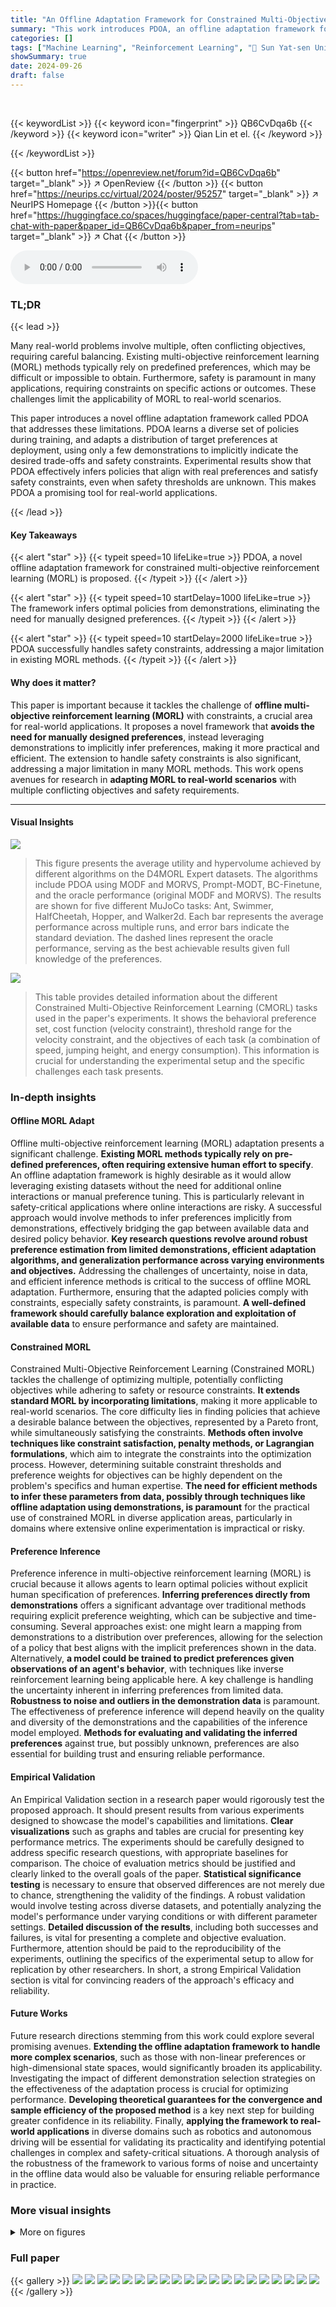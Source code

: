 ```yaml
---
title: "An Offline Adaptation Framework for Constrained Multi-Objective Reinforcement Learning"
summary: "This work introduces PDOA, an offline adaptation framework for constrained multi-objective RL, using demonstrations instead of manually designed preferences to infer optimal policies while satisfying ..."
categories: []
tags: ["Machine Learning", "Reinforcement Learning", "🏢 Sun Yat-sen University",]
showSummary: true
date: 2024-09-26
draft: false
---
```


<br>

{{< keywordList >}}
{{< keyword icon="fingerprint" >}} QB6CvDqa6b {{< /keyword >}}
{{< keyword icon="writer" >}} Qian Lin et el. {{< /keyword >}}
 
{{< /keywordList >}}

{{< button href="https://openreview.net/forum?id=QB6CvDqa6b" target="_blank" >}}
↗ OpenReview
{{< /button >}}
{{< button href="https://neurips.cc/virtual/2024/poster/95257" target="_blank" >}}
↗ NeurIPS Homepage
{{< /button >}}{{< button href="https://huggingface.co/spaces/huggingface/paper-central?tab=tab-chat-with-paper&paper_id=QB6CvDqa6b&paper_from=neurips" target="_blank" >}}
↗ Chat
{{< /button >}}



<audio controls>
    <source src="https://ai-paper-reviewer.com/QB6CvDqa6b/podcast.wav" type="audio/wav">
    Your browser does not support the audio element.
</audio>


### TL;DR


{{< lead >}}

Many real-world problems involve multiple, often conflicting objectives, requiring careful balancing.  Existing multi-objective reinforcement learning (MORL) methods typically rely on predefined preferences, which may be difficult or impossible to obtain.  Furthermore, safety is paramount in many applications, requiring constraints on specific actions or outcomes.  These challenges limit the applicability of MORL to real-world scenarios.

This paper introduces a novel offline adaptation framework called PDOA that addresses these limitations. PDOA learns a diverse set of policies during training, and adapts a distribution of target preferences at deployment, using only a few demonstrations to implicitly indicate the desired trade-offs and safety constraints. Experimental results show that PDOA effectively infers policies that align with real preferences and satisfy safety constraints, even when safety thresholds are unknown.  This makes PDOA a promising tool for real-world applications.

{{< /lead >}}


#### Key Takeaways

{{< alert "star" >}}
{{< typeit speed=10 lifeLike=true >}} PDOA, a novel offline adaptation framework for constrained multi-objective reinforcement learning (MORL) is proposed. {{< /typeit >}}
{{< /alert >}}

{{< alert "star" >}}
{{< typeit speed=10 startDelay=1000 lifeLike=true >}} The framework infers optimal policies from demonstrations, eliminating the need for manually designed preferences. {{< /typeit >}}
{{< /alert >}}

{{< alert "star" >}}
{{< typeit speed=10 startDelay=2000 lifeLike=true >}} PDOA successfully handles safety constraints, addressing a major limitation in existing MORL methods. {{< /typeit >}}
{{< /alert >}}

#### Why does it matter?
This paper is important because it tackles the challenge of **offline multi-objective reinforcement learning (MORL)** with constraints, a crucial area for real-world applications.  It proposes a novel framework that **avoids the need for manually designed preferences**, instead leveraging demonstrations to implicitly infer preferences, making it more practical and efficient.  The extension to handle safety constraints is also significant, addressing a major limitation in many MORL methods. This work opens avenues for research in **adapting MORL to real-world scenarios** with multiple conflicting objectives and safety requirements.

------
#### Visual Insights



![](https://ai-paper-reviewer.com/QB6CvDqa6b/figures_6_1.jpg)

> This figure presents the average utility and hypervolume achieved by different algorithms on the D4MORL Expert datasets.  The algorithms include PDOA using MODF and MORVS, Prompt-MODT, BC-Finetune, and the oracle performance (original MODF and MORVS). The results are shown for five different MuJoCo tasks: Ant, Swimmer, HalfCheetah, Hopper, and Walker2d. Each bar represents the average performance across multiple runs, and error bars indicate the standard deviation. The dashed lines represent the oracle performance, serving as the best achievable results given full knowledge of the preferences.





![](https://ai-paper-reviewer.com/QB6CvDqa6b/tables_13_1.jpg)

> This table provides detailed information about the different Constrained Multi-Objective Reinforcement Learning (CMORL) tasks used in the paper's experiments. It shows the behavioral preference set, cost function (velocity constraint), threshold range for the velocity constraint, and the objectives of each task (a combination of speed, jumping height, and energy consumption). This information is crucial for understanding the experimental setup and the specific challenges each task presents.





### In-depth insights


#### Offline MORL Adapt
Offline multi-objective reinforcement learning (MORL) adaptation presents a significant challenge.  **Existing MORL methods typically rely on pre-defined preferences, often requiring extensive human effort to specify**.  An offline adaptation framework is highly desirable as it would allow leveraging existing datasets without the need for additional online interactions or manual preference tuning. This is particularly relevant in safety-critical applications where online interactions are risky. A successful approach would involve methods to infer preferences implicitly from demonstrations, effectively bridging the gap between available data and desired policy behavior. **Key research questions revolve around robust preference estimation from limited demonstrations, efficient adaptation algorithms, and generalization performance across varying environments and objectives.**  Addressing the challenges of uncertainty, noise in data, and efficient inference methods is critical to the success of offline MORL adaptation.  Furthermore, ensuring that the adapted policies comply with constraints, especially safety constraints, is paramount.  **A well-defined framework should carefully balance exploration and exploitation of available data** to ensure performance and safety are maintained.

#### Constrained MORL
Constrained Multi-Objective Reinforcement Learning (Constrained MORL) tackles the challenge of optimizing multiple, potentially conflicting objectives while adhering to safety or resource constraints.  **It extends standard MORL by incorporating limitations**, making it more applicable to real-world scenarios.  The core difficulty lies in finding policies that achieve a desirable balance between the objectives, represented by a Pareto front, while simultaneously satisfying the constraints.  **Methods often involve techniques like constraint satisfaction, penalty methods, or Lagrangian formulations**, which aim to integrate the constraints into the optimization process. However, determining suitable constraint thresholds and preference weights for objectives can be highly dependent on the problem's specifics and human expertise. **The need for efficient methods to infer these parameters from data, possibly through techniques like offline adaptation using demonstrations, is paramount** for the practical use of constrained MORL in diverse application areas, particularly in domains where extensive online experimentation is impractical or risky.

#### Preference Inference
Preference inference in multi-objective reinforcement learning (MORL) is crucial because it allows agents to learn optimal policies without explicit human specification of preferences.  **Inferring preferences directly from demonstrations** offers a significant advantage over traditional methods requiring explicit preference weighting, which can be subjective and time-consuming.  Several approaches exist: one might learn a mapping from demonstrations to a distribution over preferences, allowing for the selection of a policy that best aligns with the implicit preferences shown in the data. Alternatively, **a model could be trained to predict preferences given observations of an agent's behavior**, with techniques like inverse reinforcement learning being applicable here. A key challenge is handling the uncertainty inherent in inferring preferences from limited data.  **Robustness to noise and outliers in the demonstration data** is paramount. The effectiveness of preference inference will depend heavily on the quality and diversity of the demonstrations and the capabilities of the inference model employed. **Methods for evaluating and validating the inferred preferences** against true, but possibly unknown, preferences are also essential for building trust and ensuring reliable performance.

#### Empirical Validation
An Empirical Validation section in a research paper would rigorously test the proposed approach.  It should present results from various experiments designed to showcase the model's capabilities and limitations. **Clear visualizations** such as graphs and tables are crucial for presenting key performance metrics.  The experiments should be carefully designed to address specific research questions, with appropriate baselines for comparison. The choice of evaluation metrics should be justified and clearly linked to the overall goals of the paper.  **Statistical significance testing** is necessary to ensure that observed differences are not merely due to chance, strengthening the validity of the findings. A robust validation would involve testing across diverse datasets, and potentially analyzing the model's performance under varying conditions or with different parameter settings.  **Detailed discussion of the results**, including both successes and failures, is vital for presenting a complete and objective evaluation.  Furthermore, attention should be paid to the reproducibility of the experiments, outlining the specifics of the experimental setup to allow for replication by other researchers. In short, a strong Empirical Validation section is vital for convincing readers of the approach's efficacy and reliability.

#### Future Works
Future research directions stemming from this work could explore several promising avenues. **Extending the offline adaptation framework to handle more complex scenarios**, such as those with non-linear preferences or high-dimensional state spaces, would significantly broaden its applicability.  Investigating the impact of different demonstration selection strategies on the effectiveness of the adaptation process is crucial for optimizing performance. **Developing theoretical guarantees for the convergence and sample efficiency of the proposed method** is a key next step for building greater confidence in its reliability. Finally, **applying the framework to real-world applications** in diverse domains such as robotics and autonomous driving will be essential for validating its practicality and identifying potential challenges in complex and safety-critical situations.  A thorough analysis of the robustness of the framework to various forms of noise and uncertainty in the offline data would also be valuable for ensuring reliable performance in practice.


### More visual insights

<details>
<summary>More on figures
</summary>


![](https://ai-paper-reviewer.com/QB6CvDqa6b/figures_6_2.jpg)

> This figure compares the performance of several multi-objective reinforcement learning (MORL) algorithms on the D4MORL Amateur datasets. Each point on the Pareto front represents a different policy that has been adapted to a specific, unknown target preference. The Pareto front shows the trade-off between two objectives. A larger and more expansive Pareto front indicates better performance, as it shows that the algorithm can find a wider range of policies that achieve a good balance between the two objectives. The figure suggests that the proposed PDOA method outperforms other baselines in terms of achieving a wider range of policies with better balance between the objectives.


![](https://ai-paper-reviewer.com/QB6CvDqa6b/figures_7_1.jpg)

> This figure compares the performance of different algorithms (PDOA [MODF], PDOA [MORVS], Prompt-MODT, BC-Finetune) on the D4MORL Amateur datasets across five different multi-objective reinforcement learning tasks.  The y-axis represents the average utility and hypervolume, while the x-axis represents the different tasks. Higher values in both metrics indicate better performance. Dashed lines represent the best performance achieved by either MODF or MORVS (original, non-adapted methods) on each task. This figure visually demonstrates the superior performance of the proposed PDOA framework compared to the baselines.


![](https://ai-paper-reviewer.com/QB6CvDqa6b/figures_7_2.jpg)

> This figure compares the performance of different algorithms on safe RL tasks under various safety thresholds.  The x-axis represents the safety threshold, and the y-axis shows both the normalized cost (top row) and utility (bottom row) of the policies generated by each algorithm.  The black dashed line indicates the safety threshold; points above this line represent policies that violate the safety constraints. The plot shows how well each algorithm balances utility maximization with constraint satisfaction across different safety thresholds. The algorithms compared include PDOA (using MODF and MORVS), Prompt-MODT, BC-Finetune, and CDT (an oracle baseline that knows the thresholds).


![](https://ai-paper-reviewer.com/QB6CvDqa6b/figures_8_1.jpg)

> This figure shows the performance of different algorithms on constrained multi-objective reinforcement learning tasks.  Specifically, it presents the maximum cost incurred, the average utility achieved, and the hypervolume covered by the Pareto front for various safety thresholds.  The results illustrate the ability of the proposed PDOA framework to maintain a balance between maximizing utility and satisfying safety constraints, particularly when comparing it to baselines that do not consider safety during training.


![](https://ai-paper-reviewer.com/QB6CvDqa6b/figures_8_2.jpg)

> This figure presents ablation study results on the impact of demonstration size and conservatism parameter on the performance of PDOA[MODF].  Figures (a) and (b) show that increasing the demonstration size leads to better average utility and hypervolume in MORL tasks and higher reward in safe RL tasks.  Even with small demonstration sizes, the method shows sufficient diversity and safety. Figures (c) and (d) demonstrate that increasing the conservatism parameter reduces constraint violations and improves safety, validating the conservatism mechanism.


![](https://ai-paper-reviewer.com/QB6CvDqa6b/figures_14_1.jpg)

> This figure shows the reward vector distributions for six different constrained multi-objective reinforcement learning (CMORL) tasks under different safety thresholds.  Each subfigure represents a specific task and cost range. The x and y axes show the rewards for two objectives, while the points are colored according to the behavioral preference used to generate the data.  The figure illustrates how the reward distributions change with different cost constraints and preferences.


![](https://ai-paper-reviewer.com/QB6CvDqa6b/figures_16_1.jpg)

> This figure presents the results of five different algorithms (PDOA [MODF], PDOA [MORVS], Prompt-MODT, BC-Finetune, and the oracle performance from MODF and MORVS) on five multi-objective reinforcement learning tasks from the D4MORL Amateur dataset.  The performance is measured by two metrics: Average Utility and Hypervolume.  Higher values for both metrics indicate better performance. The dashed lines show the best performance achieved by the original MODF and MORVS algorithms, serving as a benchmark against which the other algorithms are compared.


![](https://ai-paper-reviewer.com/QB6CvDqa6b/figures_16_2.jpg)

> This figure compares the performance of different algorithms in multi-objective reinforcement learning using the D4MORL Expert dataset. Each point on the Pareto front represents a different policy adapted to a specific, unknown target preference. The algorithms compared include PDOA (using MODF and MORVS), Prompt-MODT, and BC-Finetune. The figure helps visualize how well each algorithm balances multiple objectives and achieves diversity in the resulting policies.


![](https://ai-paper-reviewer.com/QB6CvDqa6b/figures_17_1.jpg)

> This figure compares the real target preferences against the adapted preferences obtained using the PDOA (Preference Distribution Offline Adaptation) framework on the D4MORL Expert datasets.  Each subplot represents a different MuJoCo task (Ant, Swimmer, HalfCheetah, Hopper, Walker2d).  The x-axis shows the real target preference on objective 1, while the y-axis displays the adapted preference on objective 1, as estimated by the PDOA method.  The lines represent the results using two different offline MORL algorithms (MODF and MORvS) within the PDOA framework. The diagonal dashed line indicates a perfect match between real and adapted preferences. Deviations from this line illustrate the accuracy of the PDOA method in aligning adapted preferences with the ground truth.


![](https://ai-paper-reviewer.com/QB6CvDqa6b/figures_17_2.jpg)

> This figure displays the performance of the PDOA framework on four different safe RL tasks.  For each task, the x-axis represents the normalized cost, while the y-axis represents the normalized reward. Each point represents a policy generated by the PDOA [MODF] and PDOA [MORVS] algorithms, with different preferences. The plot shows the relationship between the cost and reward for policies with varying preferences, demonstrating the capability of the framework to generate policies that achieve different trade-offs between cost and reward while satisfying the constraints.


![](https://ai-paper-reviewer.com/QB6CvDqa6b/figures_17_3.jpg)

> This figure compares the performance of several algorithms (PDOA[MODF], PDOA[MORVS], Prompt-MODT, BC-Finetune, and CDT Oracle) on four additional safe reinforcement learning tasks (OfflineCarCircle-v0, OfflineDroneCircle-v0, OfflineCarRun-v0, OfflineDroneRun-v0) under different safety thresholds.  The plot shows the normalized cost versus normalized reward for each algorithm and threshold.  It illustrates the trade-off between safety (low cost) and performance (high reward). The goal is to find policies that satisfy the safety constraints while maximizing reward.


![](https://ai-paper-reviewer.com/QB6CvDqa6b/figures_18_1.jpg)

> This figure compares the performance of different algorithms (PDOA [MODF], PDOA [MORvS], Prompt-MODT, BC-Finetune, and CDT Oracle) on four different safe RL tasks (OfflineAntCircle-v0, OfflineBallCircle-v0, OfflineAntRun-v0, and OfflineBallRun-v0) across various safety thresholds.  The x-axis represents the safety threshold, while the y-axis shows both the normalized cost (top row) and normalized utility (bottom row) achieved by the algorithms’ resulting policies.  The black dashed line indicates the threshold where policies violate the constraints. The figure illustrates the ability of the PDOA algorithms to effectively meet the safety constraints while maintaining a reasonable level of utility, outperforming the other algorithms, especially at tighter safety thresholds.


![](https://ai-paper-reviewer.com/QB6CvDqa6b/figures_18_2.jpg)

> This figure compares the performance of different algorithms (PDOA [MODF], PDOA [MORVS], Prompt-MODT, BC-Finetune, and DWBC) on the D4MORL Expert datasets across five multi-objective tasks: MO-Ant-v2, MO-Swimmer-v2, MO-HalfCheetah-v2, MO-Hopper-v2, and MO-Walker2d-v2.  For each task, two metrics are shown: Average Utility and Hypervolume,  both representing different aspects of the algorithms' performance in balancing multiple objectives.  The dashed lines represent the best performance achievable with full knowledge of the true target preferences (oracle performance). The results show the effectiveness of the proposed PDOA framework compared to existing baseline approaches.


![](https://ai-paper-reviewer.com/QB6CvDqa6b/figures_18_3.jpg)

> This figure presents the performance of several algorithms on safe reinforcement learning tasks with safety constraints. The x-axis represents the safety threshold, while the y-axes represent the normalized cost and utility (reward) of the learned policies. Each point represents the performance of a policy trained using a particular method. The black dashed line indicates the safety threshold that must not be violated. Policies with costs exceeding the threshold are shown above the line. The figure helps to assess the ability of different methods in meeting safety constraints while maximizing reward.


![](https://ai-paper-reviewer.com/QB6CvDqa6b/figures_19_1.jpg)

> This figure visualizes the relationship between TD reward, action likelihood reward, and preference for both PDOA[MODF] and PDOA[MORVS].  It shows the correlation between these factors and the target preferences across various tasks (MO-HalfCheetah and OfflineBallCircle). The plots illustrate how the TD and action likelihood rewards vary with the first dimension of preference (Pref1), providing insights into how the algorithm identifies the target preference.


</details>






### Full paper

{{< gallery >}}
<img src="https://ai-paper-reviewer.com/QB6CvDqa6b/1.png" class="grid-w50 md:grid-w33 xl:grid-w25" />
<img src="https://ai-paper-reviewer.com/QB6CvDqa6b/2.png" class="grid-w50 md:grid-w33 xl:grid-w25" />
<img src="https://ai-paper-reviewer.com/QB6CvDqa6b/3.png" class="grid-w50 md:grid-w33 xl:grid-w25" />
<img src="https://ai-paper-reviewer.com/QB6CvDqa6b/4.png" class="grid-w50 md:grid-w33 xl:grid-w25" />
<img src="https://ai-paper-reviewer.com/QB6CvDqa6b/5.png" class="grid-w50 md:grid-w33 xl:grid-w25" />
<img src="https://ai-paper-reviewer.com/QB6CvDqa6b/6.png" class="grid-w50 md:grid-w33 xl:grid-w25" />
<img src="https://ai-paper-reviewer.com/QB6CvDqa6b/7.png" class="grid-w50 md:grid-w33 xl:grid-w25" />
<img src="https://ai-paper-reviewer.com/QB6CvDqa6b/8.png" class="grid-w50 md:grid-w33 xl:grid-w25" />
<img src="https://ai-paper-reviewer.com/QB6CvDqa6b/9.png" class="grid-w50 md:grid-w33 xl:grid-w25" />
<img src="https://ai-paper-reviewer.com/QB6CvDqa6b/10.png" class="grid-w50 md:grid-w33 xl:grid-w25" />
<img src="https://ai-paper-reviewer.com/QB6CvDqa6b/11.png" class="grid-w50 md:grid-w33 xl:grid-w25" />
<img src="https://ai-paper-reviewer.com/QB6CvDqa6b/12.png" class="grid-w50 md:grid-w33 xl:grid-w25" />
<img src="https://ai-paper-reviewer.com/QB6CvDqa6b/13.png" class="grid-w50 md:grid-w33 xl:grid-w25" />
<img src="https://ai-paper-reviewer.com/QB6CvDqa6b/14.png" class="grid-w50 md:grid-w33 xl:grid-w25" />
<img src="https://ai-paper-reviewer.com/QB6CvDqa6b/15.png" class="grid-w50 md:grid-w33 xl:grid-w25" />
<img src="https://ai-paper-reviewer.com/QB6CvDqa6b/16.png" class="grid-w50 md:grid-w33 xl:grid-w25" />
<img src="https://ai-paper-reviewer.com/QB6CvDqa6b/17.png" class="grid-w50 md:grid-w33 xl:grid-w25" />
<img src="https://ai-paper-reviewer.com/QB6CvDqa6b/18.png" class="grid-w50 md:grid-w33 xl:grid-w25" />
<img src="https://ai-paper-reviewer.com/QB6CvDqa6b/19.png" class="grid-w50 md:grid-w33 xl:grid-w25" />
<img src="https://ai-paper-reviewer.com/QB6CvDqa6b/20.png" class="grid-w50 md:grid-w33 xl:grid-w25" />
{{< /gallery >}}